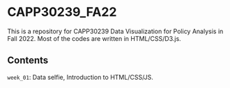 # CAPP30239_FA22

This is a repository for CAPP30239 Data Visualization for Policy Analysis in Fall 2022. Most of the codes are written in HTML/CSS/D3.js. 

## Contents
`week_01`: Data selfie, Introduction to HTML/CSS/JS. 
